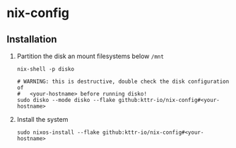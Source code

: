 # nix-config


## Installation

1. Partition the disk an mount filesystems below `/mnt`

    ```shell
    nix-shell -p disko

    # WARNING: this is destructive, double check the disk configuration of
    #   <your-hostname> before running disko!
    sudo disko --mode disko --flake github:kttr-io/nix-config#<your-hostname>
    ```
1. Install the system
 
    ```shell
    sudo nixos-install --flake github:kttr-io/nix-config#<your-hostname>
    ```
